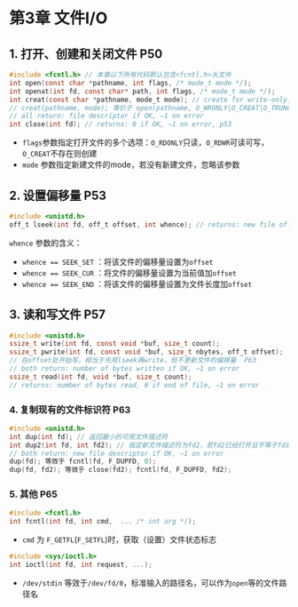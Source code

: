 # 第3章 文件I/O

## 1. 打开、创建和关闭文件 P50

```c
#include <fcntl.h> // 本章以下所有代码默认包含<fcntl.h>头文件
int open(const char *pathname, int flags, /* mode_t mode */);
int openat(int fd, const char* path, int flags, /* mode_t mode */);
int creat(const char *pathname, mode_t mode); // create for write-only, p52
// creat(pathname, mode); 等价于 open(pathname, O_WRONLY|O_CREAT|O_TRUNC, mode);
// all return: file descriptor if OK, −1 on error
int close(int fd); // returns: 0 if OK, −1 on error, p53
```

* `flags`参数指定打开文件的多个选项：`O_RDONLY`只读，`O_RDWR`可读可写，`O_CREAT`不存在则创建
* `mode` 参数指定新建文件的mode，若没有新建文件，忽略该参数


## 2. 设置偏移量 P53

```c
#include <unistd.h>
off_t lseek(int fd, off_t offset, int whence); // returns: new file offset if OK, −1 on error
```

`whence` 参数的含义：

* `whence == SEEK_SET` ：将该文件的偏移量设置为`offset`
* `whence == SEEK_CUR` ：将文件的偏移量设置为当前值加`offset`
* `whence == SEEK_END` ：将该文件的偏移量设置为文件长度加`offset`


## 3. 读和写文件 P57

```c
#include <unistd.h>
ssize_t write(int fd, const void *buf, size_t count); 
ssize_t pwrite(int fd, const void *buf, size_t nbytes, off_t offset);
// 在offset处开始写，相当于先用lseek再write，但不更新文件的偏移量  P63
// both return: number of bytes written if OK, −1 on error
ssize_t read(int fd, void *buf, size_t count);
// returns: number of bytes read, 0 if end of file, −1 on error
```


### 4. 复制现有的文件标识符 P63

```c
#include <unistd.h>
int dup(int fd); // 返回最小的可用文件描述符
int dup2(int fd, int fd2); // 指定新文件描述符为fd2，若fd2已经打开且不等于fd则现将其关闭
// both return: new file descriptor if OK, −1 on error
dup(fd); 等效于 fcntl(fd, F_DUPFD, 0);
dup(fd, fd2); 等效于 close(fd2); fcntl(fd, F_DUPFD, fd2);
```


### 5. 其他 P65

```c
#include <fcntl.h>
int fcntl(int fd, int cmd,  ... /* int arg */);
```

* `cmd` 为 `F_GETFL`(`F_SETFL`)时，获取（设置）文件状态标志

```c
#include <sys/ioctl.h>
int ioctl(int fd, int request, ...);
```

* `/dev/stdin` 等效于`/dev/fd/0`，标准输入的路径名，可以作为`open`等的文件路径名

